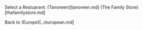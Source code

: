 Select a Restuarant:
(Tanoreen)[tanoreen.md]
(The Family Store)[thefamilystore.md]

Back to (Europe)[../european.md]